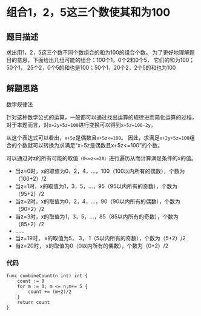 # 组合1，2，5这三个数使其和为100

## 题目描述
求出用1，2，5这三个数不同个数组合的和为100的组合个数。
为了更好地理解题目的意思，下面给出几组可能的组合：100个1，0个2和0个5，
它们的和为100；50个1， 25个2，0个5的和也是100；50个1，20个2，2个5的和也为100
## 解题思路
数字规律法

针对这种数学公式的运算，一般都可以通过找出运算的规律进而简化运算的过程，
对于本题而言，对``x+2y+5z=100``进行变换可以得到``x+5z=100-2y``。

从这个表达式可以看出，``x+5z``是偶数且``x+5z<=100``。
因此，求满足``x+2y+5z=100``组合的个数就可以转换为求满足“x+5z是偶数且x+5z<=100”的个数。

可以通过对z的所有可能的取值``（0<=z<=20）``进行遍历从而计算满足条件的x的值。
* 当z=0时，x的取值为0，2，4，…，100（100以内所有的偶数），个数为（100+2）/2
* 当z=1时，x的取值为1，3，5，…，95（95以内所有的奇数），个数为（95+2）/2
* 当z=2时，x的取值为0，2，4，…，90（90以内所有的偶数），个数为（90+2）/2
* 当z=3时，x的取值为1，3，5，…，85（85以内所有的奇数），个数为（85+2）/2
* ……
* 当z=19时， x的取值为5， 3， 1（5以内所有的奇数），个数为（5+2）/2
* 当z=20时， x的取值为0（0以内所有的偶数），个数为（0+2）/2

### 代码
```golang
func combineCount(n int) int {
	count := 0
	for m := 0; m <= n;m+= 5 {
		count += (m+2)/2
	}
	return count
}
```